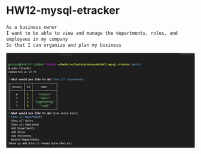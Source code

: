 # HW12-mysql-etracker
```
As a business owner
I want to be able to view and manage the departments, roles, and employees in my company
So that I can organize and plan my business
```
![Image Alt Text](./img/srsh.JPG)